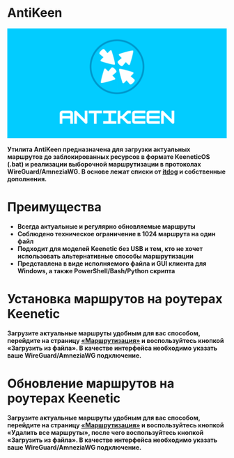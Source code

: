 # AntiKeen

![Logo](https://raw.githubusercontent.com/sngvy/AntiKeen/refs/heads/main/AntiKeen.png)

**Утилита AntiKeen предназначена для загрузки актуальных маршрутов до заблокированных ресурсов в формате KeeneticOS (.bat) и реализации выборочной маршрутизации в протоколах WireGuard/AmneziaWG. В основе лежат списки от [itdog](https://github.com/itdoginfo) и собственные дополнения.**

# Преимущества

- **Всегда актуальные и регулярно обновляемые маршруты**
- **Соблюдено техническое ограничение в 1024 маршрута на один файл**
- **Подходит для моделей Keenetic без USB и тем, кто не хочет использовать альтернативные способы маршрутизации**
- **Представлена в виде исполняемого файла и GUI клиента для Windows, а также PowerShell/Bash/Python скрипта**

# Установка маршрутов на роутерах Keenetic

**Загрузите актуальные маршруты удобным для вас способом, перейдите на страницу [«Маршрутизация»‎](http://192.168.1.1/staticRoutes) и воспользуйтесь кнопкой «Загрузить из файла»‎. В качестве интерфейса необходимо указать ваше WireGuard/AmneziaWG подключение.**

# Обновление маршрутов на роутерах Keenetic

**Загрузите актуальные маршруты удобным для вас способом, перейдите на страницу [«Маршрутизация»‎](http://192.168.1.1/staticRoutes) и воспользуйтесь кнопкой «Удалить все маршруты»‎, после чего воспользуйтесь кнопкой «Загрузить из файла»‎. В качестве интерфейса необходимо указать ваше WireGuard/AmneziaWG подключение.**